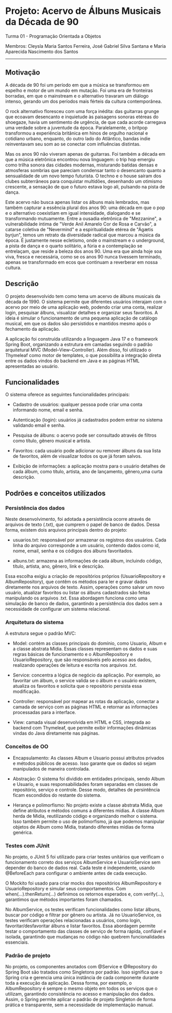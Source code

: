# Projeto: Acervo de Álbuns Musicais da Década de 90

Turma 01 - Programação Orientada a Objetos 

Membros:
Cleysla Maria Santos Ferreira,
José Gabriel Silva Santana e
Maria Aparecida Nascimento dos Santos

---

## Motivação

A década de 90 foi um período em que a música se transformou em espelho e motor de um mundo em mutação. Foi uma era de fronteiras borradas, em que o mainstream e o alternativo travaram um diálogo intenso, gerando um dos períodos mais férteis da cultura contemporânea.

O rock alternativo floresceu com uma força inédita: das guitarras grunge que ecoavam desencanto e inquietude às paisagens sonoras etéreas do shoegaze, havia um sentimento de urgência, de que cada acorde carregava uma verdade sobre a juventude da época. Paralelamente, o britpop transformou a experiência britânica em hinos de orgulho nacional e cotidiano urbano, enquanto, do outro lado do Atlântico, bandas indie reinventavam seu som ao se conectar com influências distintas.

Mas os anos 90 não viveram apenas de guitarras. Foi também a década em que a música eletrônica encontrou nova linguagem: o trip hop emergiu como trilha sonora das cidades modernas, misturando batidas densas e atmosferas sombrias que pareciam condensar tanto o desencanto quanto a sensualidade de um novo tempo futurista. O techno e o house saíram dos clubes subterrâneos para conquistar multidões, desenhando um otimismo crescente, a sensação de que o futuro estava logo ali, pulsando na pista de dança.

Este acervo não busca apenas listar os álbuns mais lembrados, mas também capturar a essência plural dos anos 90: uma década em que o pop e o alternativo coexistiam em igual intensidade, dialogando e se transformando mutuamente. Entre a ousadia eletrônica de "Mezzanine", a vulnerabilidade íntima de "Verde Anil Amarelo Cor de Rosa e Carvão", a catarse coletiva de "Nevermind" e a espiritualidade etérea de "Ágætis byrjun", temos um retrato da diversidade radical que marcou a música da época. É justamente nesse ecletismo, onde o mainstream e o underground, a pista de dança e o quarto solitário, a fúria e a contemplação se entrelaçam, que reside a beleza dos anos 90. Uma era que ainda hoje soa viva, fresca e necessária, como se os anos 90 nunca tivessem terminado, apenas se transformado em ecos que continuam a reverberar em nossa cultura.

## Descrição 

O projeto desenvolvido tem como tema um acervo de álbuns musicais da década de 1990. O sistema permite que diferentes usuários interajam com o acervo por meio de uma aplicação web, podendo criar uma conta, realizar login, pesquisar álbuns, visualizar detalhes e organizar seus favoritos. A ideia é simular o funcionamento de uma pequena aplicação de catálogo musical, em que os dados são persistidos e mantidos mesmo após o fechamento da aplicação.

A aplicação foi construída utilizando a linguagem Java 17 e o framework Spring Boot, organizando a estrutura em camadas seguindo o padrão arquitetural MVC (Model–View–Controller). Além disso, foi utilizado o Thymeleaf como motor de templates, o que possibilita a integração direta entre os dados vindos do backend em Java e as páginas HTML apresentadas ao usuário.

## Funcionalidades

O sistema oferece as seguintes funcionalidades principais:

- Cadastro de usuários: qualquer pessoa pode criar uma conta informando nome, email e senha.

- Autenticação (login): usuários já cadastrados podem entrar no sistema validando email e senha.

- Pesquisa de álbuns: o acervo pode ser consultado através de filtros como título, gênero musical e artista.

- Favoritos: cada usuário pode adicionar ou remover álbuns da sua lista de favoritos, além de visualizar todos os que já foram salvos.

- Exibição de informações: a aplicação mostra para o usuário detalhes de cada álbum, como título, artista, ano de lançamento, gênero,uma curta descrição.

## Podrões e conceitos utilizados

### Persistência dos dados

Neste desenvolvimento, foi adotada a persistência ocorre através de arquivos de texto (.txt), que cumprem o papel de banco de dados. Dessa forma, existem dois arquivos principais dentro do projeto:

- usuarios.txt: responsável por armazenar os registros dos usuários. Cada linha do arquivo corresponde a um usuário, contendo dados como id, nome, email, senha e os códigos dos álbuns favoritados.

- albuns.txt: armazena as informações de cada álbum, incluindo código, título, artista, ano, gênero, link e descrição.

Essa escolha exigiu a criação de repositórios próprios (UsuarioRepository e AlbumRepository), que contêm os métodos para ler e gravar dados diretamente nos arquivos de texto. Assim, operações como salvar um novo usuário, atualizar favoritos ou listar os álbuns cadastrados são feitas manipulando os arquivos .txt. Essa abordagem funciona como uma simulação de banco de dados, garantindo a persistência dos dados sem a necessidade de configurar um sistema relacional.

### Arquitetura do sistema

A estrutura segue o padrão MVC:

- Model: contém as classes principais do domínio, como Usuario, Album e a classe abstrata Midia. Essas classes representam os dados e suas regras básicas de funcionamento e o AlbumRepository e UsuarioRepository, que são responsáveis pelo acesso aos dados, realizando operações de leitura e escrita nos arquivos .txt. 

- Service: concentra a lógica de negócio da aplicação. Por exemplo, ao favoritar um álbum, o service valida se o álbum e o usuário existem, atualiza os favoritos e solicita que o repositório persista essa modificação.

- Controller: responsável por mapear as rotas da aplicação, conectar a camada de serviço com as páginas HTML e retornar as informações processadas para a interface.

- View: camada visual desenvolvida em HTML e CSS, integrada ao backend com Thymeleaf, que permite exibir informações dinâmicas vindas do Java diretamente nas páginas.

### Conceitos de OO
- Encapsulamento: As classes Album e Usuario possui atributos privados e métodos públicos de acesso. Isso garante que os dados só sejam manipulados de maneira controlada.
  
- Abstração: O sistema foi dividido em entidades principais, sendo Album e Usuario, e suas responsabilidades foram separadas em classes de repositório, serviço e controle. Desse modo, detalhes de persintência ficam escondidos do restante do sistema.
  
- Herança e polimorfismo: No projeto existe a classe abstrata Midia, que define atributos e métodos comuns a diferentes mídias. A classe Album herda de Midia, reutilizando código e organizando melhor o sistema. Isso também permite o uso de polimorfismo, já que podemos manipular objetos de Album como Midia, tratando diferentes mídias de forma genérica.

### Testes com JUnit

No projeto, o JUnit 5 foi utilizado para criar testes unitários que verificam o funcionamento correto dos serviços AlbumService e UsuarioService sem depender do banco de dados real. Cada teste é independente, usando @BeforeEach para configurar o ambiente antes de cada execução.

O Mockito foi usado para criar mocks dos repositórios AlbumRepository e UsuarioRepository e simular seus comportamentos. Com when(...).thenReturn(...) definimos os retornos esperados e, com verify(...), garantimos que métodos importantes foram chamados.

No AlbumService, os testes verificam funcionalidades como listar álbuns, buscar por código e filtrar por gênero ou artista. Já no UsuarioService, os testes verificam operações relacionadas a usuários, como login, favoritar/desfavoritar álbuns e listar favoritos. Essa abordagem permite testar o comportamento das classes de serviço de forma rápida, confiável e isolada, garantindo que mudanças no código não quebrem funcionalidades essenciais.

### Padrão de projeto

No projeto, os componentes anotados com @Service e @Repository do Spring Boot são tratados como Singletons por padrão. Isso significa que o Spring cria e gerencia uma única instância de cada componente durante toda a execução da aplicação. Dessa forma, por exemplo, o AlbumRepository é sempre o mesmo objeto em todos os serviços que o utilizam, garantindo consistência no acesso e manipulação dos dados. Assim, o Spring permite aplicar o padrão de projeto Singleton de forma prática e transparente, sem a necessidade de implementação manual.
